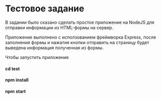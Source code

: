 # Тестовое задание

В задании было сказано сделать простое приложение на NodeJS для отправки информации из HTML-формы на сервер. 

Приложение выполнено с исползованием фреймворка Express, после заполнения формы и нажатия кнопки отправить на страницу будет выведена информация полученная из формы.

Чтобы запустить приложение 

#### cd test
#### npm install
#### npm start
